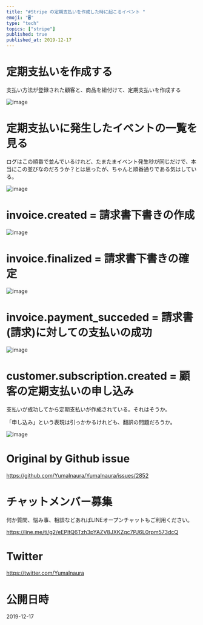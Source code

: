 ```yaml
---
title: "#Stripe の定期支払いを作成した時に起こるイベント "
emoji: "🖥"
type: "tech"
topics: ["stripe"]
published: true
published_at: 2019-12-17
---
```


# 定期支払いを作成する

支払い方法が登録された顧客と、商品を紐付けて、定期支払いを作成する

![image](https://user-images.githubusercontent.com/13635059/70872096-c834d200-1fe8-11ea-989e-7b1d1745c650.png)

# 定期支払いに発生したイベントの一覧を見る

ログはこの順番で並んでいるけれど、たまたまイベント発生秒が同じだけで、本当にこの並びなのだろうか？とは思ったが、ちゃんと順番通りである気はしている。

![image](https://user-images.githubusercontent.com/13635059/70872117-0d590400-1fe9-11ea-8406-b7113a6091d1.png)

# invoice.created = 請求書下書きの作成

![image](https://user-images.githubusercontent.com/13635059/70872125-219d0100-1fe9-11ea-81f2-473ae323d39f.png)


# invoice.finalized = 請求書下書きの確定

![image](https://user-images.githubusercontent.com/13635059/70872147-472a0a80-1fe9-11ea-9c25-b95fcafa19b3.png)

# invoice.payment_succeded = 請求書(請求)に対しての支払いの成功

![image](https://user-images.githubusercontent.com/13635059/70872163-5d37cb00-1fe9-11ea-809c-ce9bfd426bb0.png)

# customer.subscription.created = 顧客の定期支払いの申し込み

支払いが成功してから定期支払いが作成されている。それはそうか。

「申し込み」という表現は引っかかるけれども、翻訳の問題だろうか。

![image](https://user-images.githubusercontent.com/13635059/70872176-73458b80-1fe9-11ea-91bc-ca83bad78291.png)


# Original by Github issue

https://github.com/YumaInaura/YumaInaura/issues/2852








<!-- Update From Qiita API -->

# チャットメンバー募集


何か質問、悩み事、相談などあればLINEオープンチャットもご利用ください。

https://line.me/ti/g2/eEPltQ6Tzh3pYAZV8JXKZqc7PJ6L0rpm573dcQ





# Twitter


https://twitter.com/YumaInaura


<!-- Update From Qiita API -->



# 公開日時

2019-12-17
